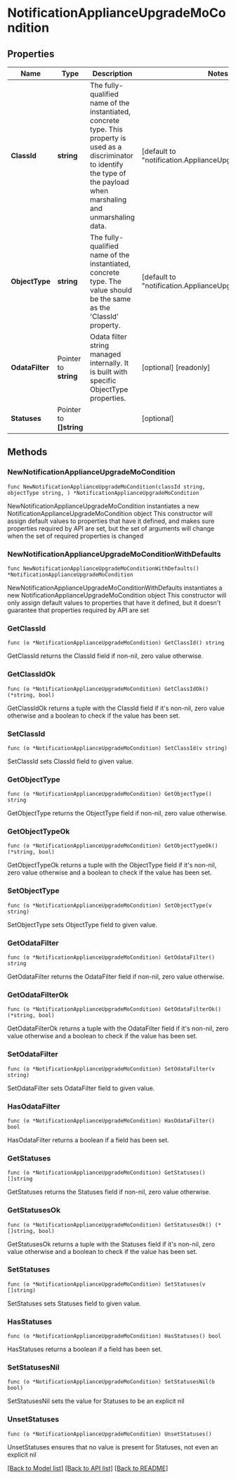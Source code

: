 # NotificationApplianceUpgradeMoCondition

## Properties

Name | Type | Description | Notes
------------ | ------------- | ------------- | -------------
**ClassId** | **string** | The fully-qualified name of the instantiated, concrete type. This property is used as a discriminator to identify the type of the payload when marshaling and unmarshaling data. | [default to "notification.ApplianceUpgradeMoCondition"]
**ObjectType** | **string** | The fully-qualified name of the instantiated, concrete type. The value should be the same as the &#39;ClassId&#39; property. | [default to "notification.ApplianceUpgradeMoCondition"]
**OdataFilter** | Pointer to **string** | Odata filter string managed internally. It is built with specific ObjectType properties. | [optional] [readonly] 
**Statuses** | Pointer to **[]string** |  | [optional] 

## Methods

### NewNotificationApplianceUpgradeMoCondition

`func NewNotificationApplianceUpgradeMoCondition(classId string, objectType string, ) *NotificationApplianceUpgradeMoCondition`

NewNotificationApplianceUpgradeMoCondition instantiates a new NotificationApplianceUpgradeMoCondition object
This constructor will assign default values to properties that have it defined,
and makes sure properties required by API are set, but the set of arguments
will change when the set of required properties is changed

### NewNotificationApplianceUpgradeMoConditionWithDefaults

`func NewNotificationApplianceUpgradeMoConditionWithDefaults() *NotificationApplianceUpgradeMoCondition`

NewNotificationApplianceUpgradeMoConditionWithDefaults instantiates a new NotificationApplianceUpgradeMoCondition object
This constructor will only assign default values to properties that have it defined,
but it doesn't guarantee that properties required by API are set

### GetClassId

`func (o *NotificationApplianceUpgradeMoCondition) GetClassId() string`

GetClassId returns the ClassId field if non-nil, zero value otherwise.

### GetClassIdOk

`func (o *NotificationApplianceUpgradeMoCondition) GetClassIdOk() (*string, bool)`

GetClassIdOk returns a tuple with the ClassId field if it's non-nil, zero value otherwise
and a boolean to check if the value has been set.

### SetClassId

`func (o *NotificationApplianceUpgradeMoCondition) SetClassId(v string)`

SetClassId sets ClassId field to given value.


### GetObjectType

`func (o *NotificationApplianceUpgradeMoCondition) GetObjectType() string`

GetObjectType returns the ObjectType field if non-nil, zero value otherwise.

### GetObjectTypeOk

`func (o *NotificationApplianceUpgradeMoCondition) GetObjectTypeOk() (*string, bool)`

GetObjectTypeOk returns a tuple with the ObjectType field if it's non-nil, zero value otherwise
and a boolean to check if the value has been set.

### SetObjectType

`func (o *NotificationApplianceUpgradeMoCondition) SetObjectType(v string)`

SetObjectType sets ObjectType field to given value.


### GetOdataFilter

`func (o *NotificationApplianceUpgradeMoCondition) GetOdataFilter() string`

GetOdataFilter returns the OdataFilter field if non-nil, zero value otherwise.

### GetOdataFilterOk

`func (o *NotificationApplianceUpgradeMoCondition) GetOdataFilterOk() (*string, bool)`

GetOdataFilterOk returns a tuple with the OdataFilter field if it's non-nil, zero value otherwise
and a boolean to check if the value has been set.

### SetOdataFilter

`func (o *NotificationApplianceUpgradeMoCondition) SetOdataFilter(v string)`

SetOdataFilter sets OdataFilter field to given value.

### HasOdataFilter

`func (o *NotificationApplianceUpgradeMoCondition) HasOdataFilter() bool`

HasOdataFilter returns a boolean if a field has been set.

### GetStatuses

`func (o *NotificationApplianceUpgradeMoCondition) GetStatuses() []string`

GetStatuses returns the Statuses field if non-nil, zero value otherwise.

### GetStatusesOk

`func (o *NotificationApplianceUpgradeMoCondition) GetStatusesOk() (*[]string, bool)`

GetStatusesOk returns a tuple with the Statuses field if it's non-nil, zero value otherwise
and a boolean to check if the value has been set.

### SetStatuses

`func (o *NotificationApplianceUpgradeMoCondition) SetStatuses(v []string)`

SetStatuses sets Statuses field to given value.

### HasStatuses

`func (o *NotificationApplianceUpgradeMoCondition) HasStatuses() bool`

HasStatuses returns a boolean if a field has been set.

### SetStatusesNil

`func (o *NotificationApplianceUpgradeMoCondition) SetStatusesNil(b bool)`

 SetStatusesNil sets the value for Statuses to be an explicit nil

### UnsetStatuses
`func (o *NotificationApplianceUpgradeMoCondition) UnsetStatuses()`

UnsetStatuses ensures that no value is present for Statuses, not even an explicit nil

[[Back to Model list]](../README.md#documentation-for-models) [[Back to API list]](../README.md#documentation-for-api-endpoints) [[Back to README]](../README.md)


